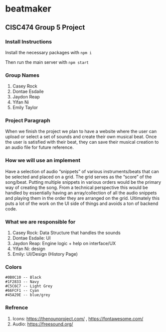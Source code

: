 # beatmaker
CISC474 Group 5 Project
---

### Install Instructions
Install the necessary packages with `npm i`

Then run the main server with
`npm start`
### Group Names 
1. Casey Rock
2. Dontae Esdaile
3. Jaydon Reap
4. Yifan Ni
5. Emily Taylor

### Project Paragraph
When we finish the project we plan to have a website where the user can upload or select a set of sounds and create their own musical beat. Once the user is satisfied with their beat, they can save their musical creation to an audio file for future reference. 
 
### How we will use an implement
Have a selection of audio “snippets” of various instruments/beats that can be selected and placed on a grid. The grid serves as the “score” of the song/beat. Putting multiple snippets in various orders would be the primary way of creating the song. From a technical perspective this would be handled by essentially having an array/collection of all the audio snippets and playing them in the order they are arranged on the grid. Ultimately this puts a lot of the work on the UI side of things and avoids a ton of backend code.
 
### What we are responsible for
1. Casey Rock: Data Structure that handles the sounds 
2. Dontae Esdaile: UI 
3. Jaydon Reap: Engine logic + help on interface/UX
4. Yifan Ni: design
5. Emily: UI/Design (History Page)

### Colors 
```
#0B0C10 -- Black
#1F2833 -- Navy
#C5C6C7 -- Light Grey
#66FCF1 -- Cyan
#45A29E -- blue/grey
```

### Refrence 

1. Icons: https://thenounproject.com/ , https://fontawesome.com/
2. Audio: https://freesound.org/